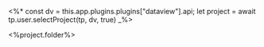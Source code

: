 <%* 
const dv = this.app.plugins.plugins["dataview"].api;
let project = await tp.user.selectProject(tp, dv, true)
_%>

<%project.folder%>